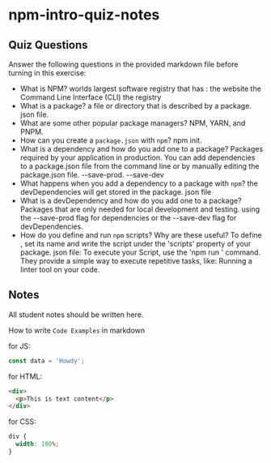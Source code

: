 # npm-intro-quiz-notes

## Quiz Questions

Answer the following questions in the provided markdown file before turning in this exercise:

- What is NPM?
  worlds largest software registry that has :
  the website
  the Command Line Interface (CLI)
  the registry
- What is a package?
  a file or directory that is described by a package. json file.
- What are some other popular package managers?
  NPM, YARN, and PNPM.
- How can you create a `package.json` with `npm`?
  npm init.
- What is a dependency and how do you add one to a package?
  Packages required by your application in production. You can add dependencies to a package.json file from the command line or by manually editing the package.json file. --save-prod. --save-dev
- What happens when you add a dependency to a package with `npm`?
  the devDependencies will get stored in the package. json file
- What is a devDependency and how do you add one to a package?
  Packages that are only needed for local development and testing. using the --save-prod flag for dependencies or the --save-dev flag for devDependencies.
- How do you define and run `npm` scripts? Why are these useful?
  To define , set its name and write the script under the 'scripts' property of your package. json file: To execute your Script, use the 'npm run <NAME-OF-YOUR-SCRIPT>' command. They provide a simple way to execute repetitive tasks, like: Running a linter tool on your code.

## Notes

All student notes should be written here.

How to write `Code Examples` in markdown

for JS:

```javascript
const data = 'Howdy';
```

for HTML:

```html
<div>
  <p>This is text content</p>
</div>
```

for CSS:

```css
div {
  width: 100%;
}
```
